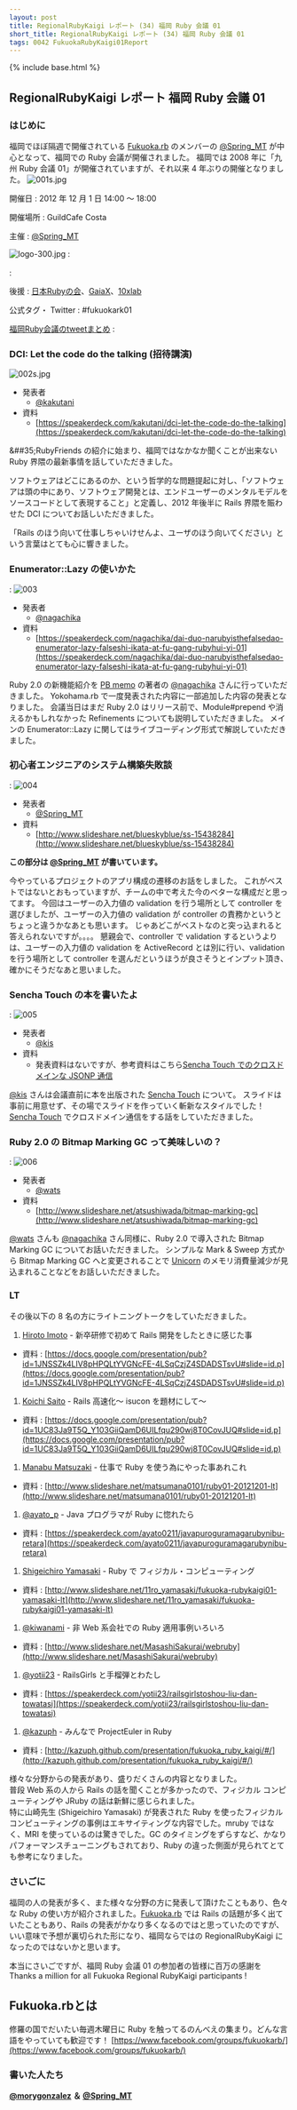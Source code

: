 ```yaml
---
layout: post
title: RegionalRubyKaigi レポート (34) 福岡 Ruby 会議 01
short_title: RegionalRubyKaigi レポート (34) 福岡 Ruby 会議 01
tags: 0042 FukuokaRubyKaigi01Report
---
```

{% include base.html %}


## RegionalRubyKaigi レポート 福岡 Ruby 会議 01

### はじめに

福岡でほぼ隔週で開催されている [Fukuoka.rb](http://www.facebook.com/groups/fukuokarb/) のメンバーの [@Spring_MT](https://twitter.com/Spring_MT) が中心となって、福岡での Ruby 会議が開催されました。
福岡では 2008 年に「九州 Ruby 会議 01」が開催されていますが、それ以来 4 年ぶりの開催となりました。
![001s.jpg]({{base}}{{site.baseurl}}/images/0042-FukuokaRubyKaigi01Report/001s.jpg)

開催日
:  2012 年 12 月 1 日 14:00 〜 18:00

開催場所
:  GuildCafe Costa

主催
:   [@Spring_MT](https://twitter.com/Spring_MT)

![logo-300.jpg]({{base}}{{site.baseurl}}/images/0042-FukuokaRubyKaigi01Report/logo-300.jpg)
:  
<br />
: <br />

後援
:  [日本Rubyの会](http://ruby-no-kai.org/)、[GaiaX](http://www.gaiax.co.jp/jp/)、[10xlab](https://www.facebook.com/10xlab)

公式タグ・ Twitter
:   #fukuokark01 

[福岡Ruby会議のtweetまとめ](http://togetter.com/li/416276)
: 

### DCI: Let the code do the talking (招待講演)
![002s.jpg]({{base}}{{site.baseurl}}/images/0042-FukuokaRubyKaigi01Report/002s.jpg)

* 発表者
  * [@kakutani](https://twitter.com/kakutani)
* 資料
  * [https://speakerdeck.com/kakutani/dci-let-the-code-do-the-talking](https://speakerdeck.com/kakutani/dci-let-the-code-do-the-talking)


&##35;RubyFriends の紹介に始まり、福岡ではなかなか聞くことが出来ない Ruby 界隈の最新事情を話していただきました。

ソフトウェアはどこにあるのか、という哲学的な問題提起に対し、「ソフトウェアは頭の中にあり、ソフトウェア開発とは、エンドユーザーのメンタルモデルをソースコードとして表現すること」と定義し、2012 年後半に Rails 界隈を賑わせた DCI についてお話しいただきました。

「Rails のほう向いて仕事しちゃいけせんよ、ユーザのほう向いてください」という言葉はとても心に響きました。

### Enumerator::Lazy の使いかた
: ![003](http://f367.oreoka.com/photos/269/medium.jpg)

* 発表者
  * [@nagachika](https://twitter.com/nagachika)
* 資料
  * [https://speakerdeck.com/nagachika/dai-duo-narubyisthefalsedao-enumerator-lazy-falseshi-ikata-at-fu-gang-rubyhui-yi-01](https://speakerdeck.com/nagachika/dai-duo-narubyisthefalsedao-enumerator-lazy-falseshi-ikata-at-fu-gang-rubyhui-yi-01)


Ruby 2.0 の新機能紹介を [PB memo](http://d.hatena.ne.jp/nagachika/) の著者の [@nagachika](https://twitter.com/nagachika) さんに行っていただきました。
Yokohama.rb で一度発表された内容に一部追加した内容の発表となりました。
会議当日はまだ Ruby 2.0 はリリース前で、Module#prepend や消えるかもしれなかった Refinements についても説明していただきました。
メインの Enumerator::Lazy に関してはライブコーディング形式で解説していただきました。

### 初心者エンジニアのシステム構築失敗談
: ![004](http://f367.oreoka.com/photos/275/medium.jpg)

* 発表者
  * [@Spring_MT](https://twitter.com/Spring_MT)
* 資料
  * [http://www.slideshare.net/blueskyblue/ss-15438284](http://www.slideshare.net/blueskyblue/ss-15438284)


__この部分は [@Spring_MT](https://twitter.com/Spring_MT) が書いています。__

今やっているプロジェクトのアプリ構成の遷移のお話をしました。
これがベストではないとおもっていますが、チームの中で考えた今のベターな構成だと思ってます。
今回はユーザーの入力値の validation を行う場所として controller を選びましたが、ユーザーの入力値の validation が controller の責務かというとちょっと違うかなあとも思います。
じゃあどこがベストなのと突っ込まれると答えられないですが。。。。
懇親会で、controller で validation するというよりは、ユーザーの入力値の validation を ActiveRecord とは別に行い、validation を行う場所として controller を選んだというほうが良さそうとインプット頂き、確かにそうだなあと思いました。

### Sencha Touch の本を書いたよ
: ![005](http://f367.oreoka.com/photos/278/medium.jpg)

* 発表者
  * [@kis](https://twitter.com/kis)
* 資料
  * 発表資料はないですが、参考資料はこちら[Sencha Touch でのクロスドメインな JSONP 通信](http://d.hatena.ne.jp/nowokay/20121203#1354560806)


[@kis](https://twitter.com/kis) さんは会議直前に本を出版された [Sencha Touch](http://www.sencha.com/products/touch) について。
スライドは事前に用意せず、その場でスライドを作っていく斬新なスタイルでした！
[Sencha Touch](http://www.sencha.com/products/touch) でクロスドメイン通信をする話をしていただきました。

### Ruby 2.0 の Bitmap Marking GC って美味しいの？
: ![006](http://f367.oreoka.com/photos/281/medium.jpg)

* 発表者
  * [@wats](https://twitter.com/wats)
* 資料
  * [http://www.slideshare.net/atsushiwada/bitmap-marking-gc](http://www.slideshare.net/atsushiwada/bitmap-marking-gc)


[@wats](https://twitter.com/wats) さんも [@nagachika](https://twitter.com/nagachika) さん同様に、Ruby 2.0 で導入された Bitmap Marking GC についてお話いただきました。
シンプルな Mark &amp; Sweep 方式から Bitmap Marking GC へと変更されることで [Unicorn](http://unicorn.bogomips.org/) のメモリ消費量減少が見込まれることなどをお話しいただきました。

### LT

その後以下の 8 名の方にライトニングトークをしていただきました。

1. [Hiroto Imoto](https://twitter.com/adarapata) - 新卒研修で初めて Rails 開発をしたときに感じた事
  * 資料 : [https://docs.google.com/presentation/pub?id=1JNSSZk4LlV8pHPQLtYVGNcFE-4LSqCzjZ4SDADSTsvU#slide=id.p](https://docs.google.com/presentation/pub?id=1JNSSZk4LlV8pHPQLtYVGNcFE-4LSqCzjZ4SDADSTsvU#slide=id.p)
1. [Koichi Saito](https://twitter.com/koichi222) - Rails 高速化〜 isucon を題材にして〜
  * 資料 : [https://docs.google.com/presentation/pub?id=1UC83Ja9T5Q_Y103GiiQamD6UILfqu290wj8T0CovJUQ#slide=id.p](https://docs.google.com/presentation/pub?id=1UC83Ja9T5Q_Y103GiiQamD6UILfqu290wj8T0CovJUQ#slide=id.p)
1. [Manabu Matsuzaki](https://twitter.com/matsumana) - 仕事で Ruby を使う為にやった事あれこれ
  * 資料 : [http://www.slideshare.net/matsumana0101/ruby01-20121201-lt](http://www.slideshare.net/matsumana0101/ruby01-20121201-lt)
1. [@ayato_p](https://twitter.com/ayato_p) - Java プログラマが Ruby に惚れたら
  * 資料 : [https://speakerdeck.com/ayato0211/javapuroguramagarubynibu-retara](https://speakerdeck.com/ayato0211/javapuroguramagarubynibu-retara)
1. [Shigeichiro Yamasaki](http://www.joho.fuk.kindai.ac.jp/faculty/yamasaki.html) - Ruby で フィジカル・コンピューティング
  * 資料 : [http://www.slideshare.net/11ro_yamasaki/fukuoka-rubykaigi01-yamasaki-lt](http://www.slideshare.net/11ro_yamasaki/fukuoka-rubykaigi01-yamasaki-lt)
1. [@kiwanami](https://twitter.com/kiwanami) - 非 Web 系会社での Ruby 適用事例いろいろ
  * 資料 : [http://www.slideshare.net/MasashiSakurai/webruby](http://www.slideshare.net/MasashiSakurai/webruby)
1. [@yotii23](https://twitter.com/yotii23) - RailsGirls と手榴弾とわたし
  * 資料 : [https://speakerdeck.com/yotii23/railsgirlstoshou-liu-dan-towatasi](https://speakerdeck.com/yotii23/railsgirlstoshou-liu-dan-towatasi)
1. [@kazuph](https://twitter.com/kazuph) - みんなで ProjectEuler in Ruby
  * 資料 : [http://kazuph.github.com/presentation/fukuoka_ruby_kaigi/#/](http://kazuph.github.com/presentation/fukuoka_ruby_kaigi/#/)


様々な分野からの発表があり、盛りだくさんの内容となりました。<br />
普段 Web 系の人から Rails の話を聞くことが多かったので、フィジカル コンピューティングや JRuby の話は新鮮に感じられました。<br />
特に山崎先生 (Shigeichiro Yamasaki) が発表された Ruby を使ったフィジカル コンピューティングの事例はエキサイティングな内容でした。mruby ではなく、MRI を使っているのは驚きでした。GC のタイミングをずらすなど、かなりパフォーマンスチューニングもされており、Ruby の違った側面が見られてとても参考になりました。

### さいごに

福岡の人の発表が多く、また様々な分野の方に発表して頂けたこともあり、色々な Ruby の使い方が紹介されました。[Fukuoka.rb](http://www.facebook.com/groups/fukuokarb/) では Rails の話題が多く出ていたこともあり、Rails の発表がかなり多くなるのではと思っていたのですが、いい意味で予想が裏切られた形になり、福岡ならではの RegionalRubyKaigi になったのではないかと思います。

本当にさいごですが、福岡 Ruby 会議 01 の参加者の皆様に百万の感謝を <br />
Thanks a million for all Fukuoka Regional RubyKaigi participants !

## Fukuoka.rbとは

修羅の国でだいたい毎週木曜日に Ruby を触ってるのんべえの集まり。どんな言語をやっていても歓迎です！
[https://www.facebook.com/groups/fukuokarb/](https://www.facebook.com/groups/fukuokarb/)

### 書いた人たち

__[@morygonzalez](https://twitter.com/morygonzalez) ＆ [@Spring_MT](https://twitter.com/Spring_MT)__


